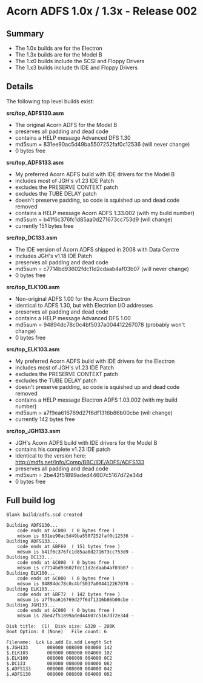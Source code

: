 # Acorn ADFS 1.0x / 1.3x - Release 002

## Summary

* The 1.0x builds are for the Electron
* The 1.3x builds are for the Model B
* The 1.x0 builds include the SCSI and Floppy Drivers
* The 1.x3 builds include th IDE and Floppy Drivers

## Details

The following top level builds exist:

__src/top_ADFS130.asm__

* The original Acorn ADFS for the Model B
* preserves all padding and dead code
* contains a HELP message Advanced DFS 1.30
* md5sum = 831ee90ac5d49ba5507252faf0c12536 (will never change)
* 0 bytes free

__src/top_ADFS133.asm__

* My preferred Acorn ADFS build with IDE drivers for the Model B 
* includes most of JGH's v1.23 IDE Patch
* excludes the PRESERVE CONTEXT patch
* excludes the TUBE DELAY patch
* doesn't preserve padding, so code is squished up and dead code removed
* contains a HELP message Acorn ADFS 1.33.002 (with my build number)
* md5sum = b41f6c376fc1d85aa0d271673cc753d9 (will change)
* currently 151 bytes free

__src/top_DC133.asm__

* The IDE version of Acorn ADFS shipped in 2008 with Data Centre
* includes JGH's v1.18 IDE Patch
* preserves all padding and dead code
* md5sum = c7714bd93602fdc11d2cdaab4af03b07 (will never change)
* 0 bytes free

__src/top_ELK100.asm__

* Non-original ADFS 1.00 for the Acorn Electron
* identical to ADFS 1.30, but with Electrion I/O addresses
* preserves all padding and dead code
* contains a HELP message Advanced DFS 1.00
* md5sum = 94894dc78c0c4bf5037a004412267078 (probably won't change)
* 0 bytes free

__src/top_ELK103.asm__

* My preferred Acorn ADFS build with IDE drivers for the Electron
* includes most of JGH's v1.23 IDE Patch
* excludes the PRESERVE CONTEXT patch
* excludes the TUBE DELAY patch
* doesn't preserve padding, so code is squished up and dead code removed
* contains a HELP message Electron ADFS 1.03.002 (with my build number)
* md5sum = a7f9ea616769d27f6df1316b86b00cbe (will change)
* currently 142 bytes free

__src/top_JGH133.asm__

* JGH's Acorn ADFS build with IDE drivers for the Model B
* contains his complete v1.23 IDE patch
* identical to the version here: http://mdfs.net/Info/Comp/BBC/IDE/ADFS/ADFS133
* preserves all padding and dead code
* md5sum = 2be42f51899aded44607c5167d72e34d
* 0 bytes free

## Full build log
```
Blank build/adfs.ssd created

Building ADFS130...
    code ends at &C000  ( 0 bytes free ) 
    mdsum is 831ee90ac5d49ba5507252faf0c12536 -
Building ADFS133...
    code ends at &BF69  ( 151 bytes free ) 
    mdsum is b41f6c376fc1d85aa0d271673cc753d9 -
Building DC133...
    code ends at &C000  ( 0 bytes free ) 
    mdsum is c7714bd93602fdc11d2cdaab4af03b07 -
Building ELK100...
    code ends at &C000  ( 0 bytes free ) 
    mdsum is 94894dc78c0c4bf5037a004412267078 -
Building ELK103...
    code ends at &BF72  ( 142 bytes free ) 
    mdsum is a7f9ea616769d27f6df1316b86b00cbe -
Building JGH133...
    code ends at &C000  ( 0 bytes free ) 
    mdsum is 2be42f51899aded44607c5167d72e34d -

Disk title:  (1)  Disk size: &320 - 200K
Boot Option: 0 (None)   File count: 6

Filename:  Lck Lo.add Ex.add Length Sct
$.JGH133       008000 008000 004000 142
$.ELK103       008000 008000 004000 102
$.ELK100       008000 008000 004000 0C2
$.DC133        008000 008000 004000 082
$.ADFS133      008000 008000 004000 042
$.ADFS130      008000 008000 004000 002
```
